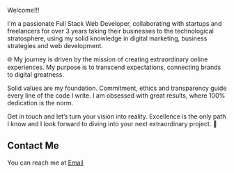 Welcome!!!

I'm a passionate Full Stack Web Developer, collaborating with startups and freelancers for over 3 years taking their businesses to the technological stratosphere,
 using my solid knowledge in digital marketing, business strategies and web development.

🌐 My journey is driven by the mission of creating extraordinary online experiences. My purpose is to transcend expectations, connecting brands to digital greatness.

 Solid values ​​are my foundation. Commitment, ethics and transparency guide every line of the code I write. I am obsessed with great results, where 100% dedication is the norm.

 Get in touch and let’s turn your vision into reality. Excellence is the only path I know and I look forward to diving into your next extraordinary project. 🌟

 
## Contact Me
You can reach me at <a href= "mailto: edsonaguiarwebdeveloper@gmail.com">Email</a>



